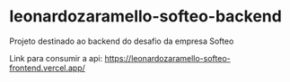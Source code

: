# leonardozaramello-softeo-backend
Projeto destinado ao backend do desafio da empresa Softeo

Link para consumir a api: https://leonardozaramello-softeo-frontend.vercel.app/
